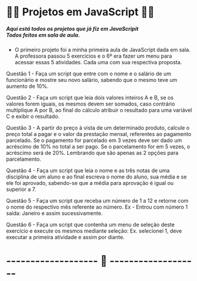 <h1>👩‍💻 Projetos em JavaScript 👩‍💻</h1>
<h5> Aqui está todos os projetos que já fiz em JavaScripit <br>
Todos feitos em sala de aula.</h5>

- O primeiro projeto foi a minha primeira aula de JavaScript dada em sala. A professora passou 5 exercícios e o 6º era fazer um menu para acessar essas 5 atividades. Cada uma com sua respectiva proposta.

Questão 1 - Faça um script que entre com o nome e o salário de um funcionário e mostre seu novo salário, sabendo que o mesmo teve um aumento de 10%.

Questão 2 - Faça um script que leia dois valores inteiros A e B, se os valores forem iguais, os mesmos devem ser somados, caso contrário multiplique A por B, ao final do cálculo atribuir o resultado para uma variável C e exibir o resultado.

Questão 3 - A partir do preço à vista de um determinado produto, calcule o preço total a pagar e o valor da prestação mensal, referentes ao pagamento parcelado. Se o pagamento for parcelado em 3 vezes deve ser dado um acréscimo de 10% no total a ser pago. Se o parcelamento for em 5 vezes, o acréscimo será de 20%. Lembrando que são apenas as 2 opções para parcelamento.

Questão 4 - Faça um script que leia o nome e as três notas de uma disciplina de um aluno e ao final escreva o nome do aluno, sua média e se ele foi aprovado, sabendo-se que a média para aprovação é igual ou superior a 7.

Questão 5 - Faça um script que receba um número de 1 a 12 e retorne com o nome do respectivo mês referente ao número. Ex - Entrou com número 1 saída: Janeiro e assim sucessivamente.

Questão 6 - Faça um script que contenha um menu de seleção deste exercício e execute os mesmos mediante seleção: Ex. selecionei 1, deve executar a primeira atividade e assim por diante.

<h1> ------------------- 🌻 ------------------- </h1>
